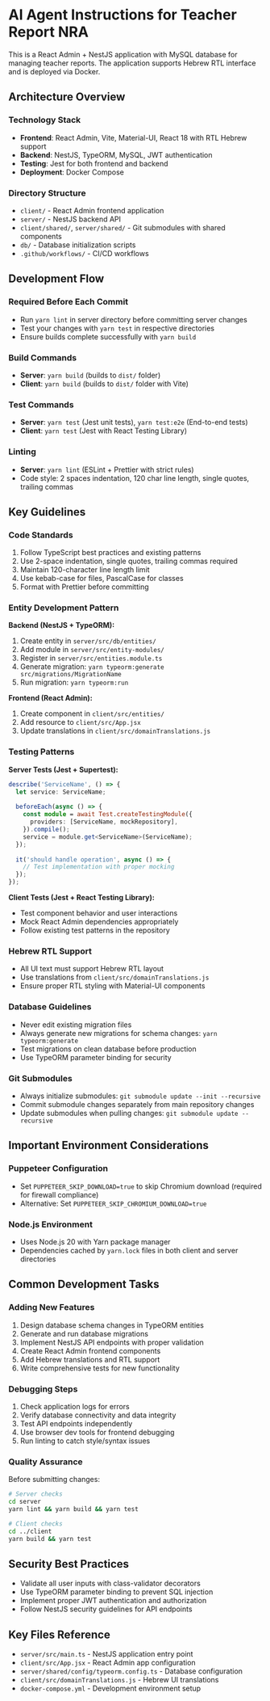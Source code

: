 # AI Agent Instructions for Teacher Report NRA

This is a React Admin + NestJS application with MySQL database for managing teacher reports. The application supports Hebrew RTL interface and is deployed via Docker.

## Architecture Overview

### Technology Stack
- **Frontend**: React Admin, Vite, Material-UI, React 18 with RTL Hebrew support
- **Backend**: NestJS, TypeORM, MySQL, JWT authentication
- **Testing**: Jest for both frontend and backend
- **Deployment**: Docker Compose

### Directory Structure
- `client/` - React Admin frontend application
- `server/` - NestJS backend API
- `client/shared/`, `server/shared/` - Git submodules with shared components
- `db/` - Database initialization scripts
- `.github/workflows/` - CI/CD workflows

## Development Flow

### Required Before Each Commit
- Run `yarn lint` in server directory before committing server changes
- Test your changes with `yarn test` in respective directories
- Ensure builds complete successfully with `yarn build`

### Build Commands
- **Server**: `yarn build` (builds to `dist/` folder)
- **Client**: `yarn build` (builds to `dist/` folder with Vite)

### Test Commands  
- **Server**: `yarn test` (Jest unit tests), `yarn test:e2e` (End-to-end tests)
- **Client**: `yarn test` (Jest with React Testing Library)

### Linting
- **Server**: `yarn lint` (ESLint + Prettier with strict rules)
- Code style: 2 spaces indentation, 120 char line length, single quotes, trailing commas

## Key Guidelines

### Code Standards
1. Follow TypeScript best practices and existing patterns
2. Use 2-space indentation, single quotes, trailing commas required
3. Maintain 120-character line length limit
4. Use kebab-case for files, PascalCase for classes
5. Format with Prettier before committing

### Entity Development Pattern
**Backend (NestJS + TypeORM):**
1. Create entity in `server/src/db/entities/`
2. Add module in `server/src/entity-modules/`  
3. Register in `server/src/entities.module.ts`
4. Generate migration: `yarn typeorm:generate src/migrations/MigrationName`
5. Run migration: `yarn typeorm:run`

**Frontend (React Admin):**
1. Create component in `client/src/entities/`
2. Add resource to `client/src/App.jsx`
3. Update translations in `client/src/domainTranslations.js`

### Testing Patterns
**Server Tests (Jest + Supertest):**
```typescript
describe('ServiceName', () => {
  let service: ServiceName;
  
  beforeEach(async () => {
    const module = await Test.createTestingModule({
      providers: [ServiceName, mockRepository],
    }).compile();
    service = module.get<ServiceName>(ServiceName);
  });
  
  it('should handle operation', async () => {
    // Test implementation with proper mocking
  });
});
```

**Client Tests (Jest + React Testing Library):**
- Test component behavior and user interactions
- Mock React Admin dependencies appropriately
- Follow existing test patterns in the repository

### Hebrew RTL Support
- All UI text must support Hebrew RTL layout
- Use translations from `client/src/domainTranslations.js`
- Ensure proper RTL styling with Material-UI components

### Database Guidelines
- Never edit existing migration files
- Always generate new migrations for schema changes: `yarn typeorm:generate`
- Test migrations on clean database before production
- Use TypeORM parameter binding for security

### Git Submodules
- Always initialize submodules: `git submodule update --init --recursive`
- Commit submodule changes separately from main repository changes
- Update submodules when pulling changes: `git submodule update --recursive`

## Important Environment Considerations

### Puppeteer Configuration
- Set `PUPPETEER_SKIP_DOWNLOAD=true` to skip Chromium download (required for firewall compliance)
- Alternative: Set `PUPPETEER_SKIP_CHROMIUM_DOWNLOAD=true`

### Node.js Environment
- Uses Node.js 20 with Yarn package manager
- Dependencies cached by `yarn.lock` files in both client and server directories

## Common Development Tasks

### Adding New Features
1. Design database schema changes in TypeORM entities
2. Generate and run database migrations
3. Implement NestJS API endpoints with proper validation
4. Create React Admin frontend components
5. Add Hebrew translations and RTL support
6. Write comprehensive tests for new functionality

### Debugging Steps
1. Check application logs for errors
2. Verify database connectivity and data integrity
3. Test API endpoints independently
4. Use browser dev tools for frontend debugging
5. Run linting to catch style/syntax issues

### Quality Assurance
Before submitting changes:
```bash
# Server checks
cd server
yarn lint && yarn build && yarn test

# Client checks  
cd ../client
yarn build && yarn test
```

## Security Best Practices
- Validate all user inputs with class-validator decorators
- Use TypeORM parameter binding to prevent SQL injection
- Implement proper JWT authentication and authorization
- Follow NestJS security guidelines for API endpoints

## Key Files Reference
- `server/src/main.ts` - NestJS application entry point
- `client/src/App.jsx` - React Admin app configuration
- `server/shared/config/typeorm.config.ts` - Database configuration
- `client/src/domainTranslations.js` - Hebrew UI translations
- `docker-compose.yml` - Development environment setup